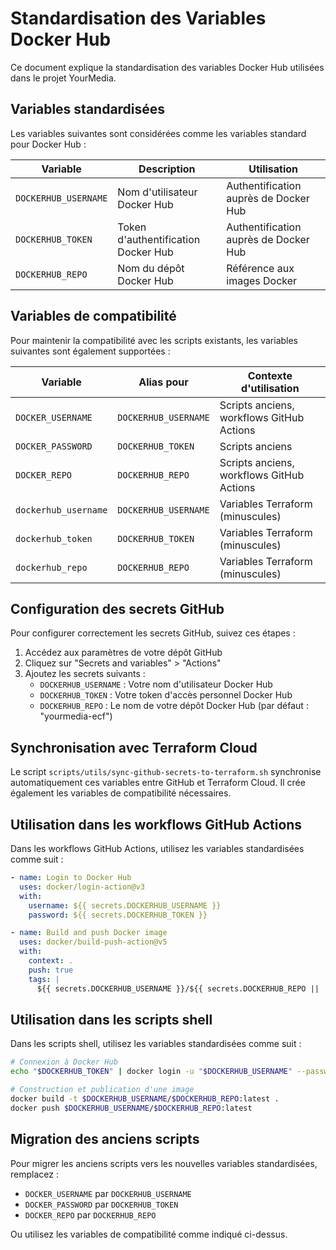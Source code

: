 # Standardisation des Variables Docker Hub

Ce document explique la standardisation des variables Docker Hub utilisées dans le projet YourMedia.

## Variables standardisées

Les variables suivantes sont considérées comme les variables standard pour Docker Hub :

| Variable | Description | Utilisation |
|----------|-------------|-------------|
| `DOCKERHUB_USERNAME` | Nom d'utilisateur Docker Hub | Authentification auprès de Docker Hub |
| `DOCKERHUB_TOKEN` | Token d'authentification Docker Hub | Authentification auprès de Docker Hub |
| `DOCKERHUB_REPO` | Nom du dépôt Docker Hub | Référence aux images Docker |

## Variables de compatibilité

Pour maintenir la compatibilité avec les scripts existants, les variables suivantes sont également supportées :

| Variable | Alias pour | Contexte d'utilisation |
|----------|------------|------------------------|
| `DOCKER_USERNAME` | `DOCKERHUB_USERNAME` | Scripts anciens, workflows GitHub Actions |
| `DOCKER_PASSWORD` | `DOCKERHUB_TOKEN` | Scripts anciens |
| `DOCKER_REPO` | `DOCKERHUB_REPO` | Scripts anciens, workflows GitHub Actions |
| `dockerhub_username` | `DOCKERHUB_USERNAME` | Variables Terraform (minuscules) |
| `dockerhub_token` | `DOCKERHUB_TOKEN` | Variables Terraform (minuscules) |
| `dockerhub_repo` | `DOCKERHUB_REPO` | Variables Terraform (minuscules) |

## Configuration des secrets GitHub

Pour configurer correctement les secrets GitHub, suivez ces étapes :

1. Accédez aux paramètres de votre dépôt GitHub
2. Cliquez sur "Secrets and variables" > "Actions"
3. Ajoutez les secrets suivants :
   - `DOCKERHUB_USERNAME` : Votre nom d'utilisateur Docker Hub
   - `DOCKERHUB_TOKEN` : Votre token d'accès personnel Docker Hub
   - `DOCKERHUB_REPO` : Le nom de votre dépôt Docker Hub (par défaut : "yourmedia-ecf")

## Synchronisation avec Terraform Cloud

Le script `scripts/utils/sync-github-secrets-to-terraform.sh` synchronise automatiquement ces variables entre GitHub et Terraform Cloud. Il crée également les variables de compatibilité nécessaires.

## Utilisation dans les workflows GitHub Actions

Dans les workflows GitHub Actions, utilisez les variables standardisées comme suit :

```yaml
- name: Login to Docker Hub
  uses: docker/login-action@v3
  with:
    username: ${{ secrets.DOCKERHUB_USERNAME }}
    password: ${{ secrets.DOCKERHUB_TOKEN }}

- name: Build and push Docker image
  uses: docker/build-push-action@v5
  with:
    context: .
    push: true
    tags: |
      ${{ secrets.DOCKERHUB_USERNAME }}/${{ secrets.DOCKERHUB_REPO || 'yourmedia-ecf' }}:latest
```

## Utilisation dans les scripts shell

Dans les scripts shell, utilisez les variables standardisées comme suit :

```bash
# Connexion à Docker Hub
echo "$DOCKERHUB_TOKEN" | docker login -u "$DOCKERHUB_USERNAME" --password-stdin

# Construction et publication d'une image
docker build -t $DOCKERHUB_USERNAME/$DOCKERHUB_REPO:latest .
docker push $DOCKERHUB_USERNAME/$DOCKERHUB_REPO:latest
```

## Migration des anciens scripts

Pour migrer les anciens scripts vers les nouvelles variables standardisées, remplacez :

- `DOCKER_USERNAME` par `DOCKERHUB_USERNAME`
- `DOCKER_PASSWORD` par `DOCKERHUB_TOKEN`
- `DOCKER_REPO` par `DOCKERHUB_REPO`

Ou utilisez les variables de compatibilité comme indiqué ci-dessus.
